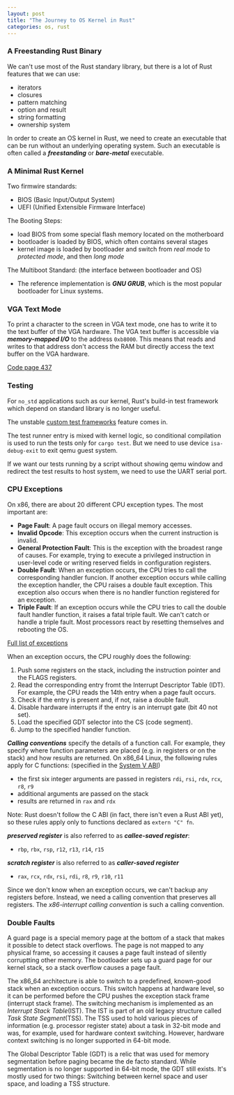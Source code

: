 ```yaml
---
layout: post
title: "The Journey to OS Kernel in Rust"
categories: os, rust
---
```


### A Freestanding Rust Binary

We can't use most of the Rust standary library, but there is a lot of Rust features that we can use:
* iterators
* closures
* pattern matching
* option and result
* string formatting
* ownership system

In order to create an OS kernel in Rust, we need to create an executable that can be run without an underlying operating system. Such an executable is often called a **_freestanding_** or **_bare-metal_** executable.

### A Minimal Rust Kernel

Two firmwire standards:
* BIOS (Basic Input/Output System)
* UEFI (Unified Extensible Firmware Interface)

The Booting Steps:
* load BIOS from some special flash memory located on the motherboard
* bootloader is loaded by BIOS, which often contains several stages
* kernel image is loaded by bootloader and switch from _real mode_ to _protected mode_, and then _long mode_ 

The Multiboot Standard: (the interface between bootloader and OS)
* The reference implementation is **_GNU GRUB_**, which is the most popular bootloader for Linux systems.

### VGA Text Mode

To print a character to the screen in VGA text mode, one has to write it to the text buffer of the VGA hardware. The VGA text buffer is accessible via **_memory-mapped I/O_** to the address `0xb8000`. This means that reads and writes to that address don't access the RAM but directly access the text buffer on the VGA hardware.

[Code page 437](https://en.wikipedia.org/wiki/Code_page_437)

### Testing

For `no_std` applications such as our kernel, Rust's build-in test framework which depend on standard library is no longer useful.

The unstable [custom test frameworks](https://doc.rust-lang.org/unstable-book/language-features/custom-test-frameworks.html) feature comes in.

The test runner entry is mixed with kernel logic, so conditional compilation is used to run the tests only for `cargo test`. But we need to use device `isa-debug-exit` to exit qemu guest system.

If we want our tests running by a script without showing qemu window and redirect the test results to host system, we need to use the UART serial port.

### CPU Exceptions

On x86, there are about 20 different CPU exception types. The most important are:
* **Page Fault**: A page fault occurs on illegal memory accesses.
* **Invalid Opcode**: This exception occurs when the current instruction is invalid.
* **General Protection Fault**: This is the exception with the broadest range of causes. For example, trying to execute a privileged instruction in user-level code or writing reserved fields in configuration registers.
* **Double Fault**: When an exception occurs, the CPU tries to call the corresponding handler funcion. If another exception occurs while calling the exception handler, the CPU raises a double fault exception. This exception also occurs when there is no handler function registered for an exception.
* **Triple Fault**: If an exception occurs while the CPU tries to call the double fault handler function, it raises a fatal triple fault. We can't catch or handle a triple fault. Most processors react by resetting themselves and rebooting the OS.

[Full list of exceptions](https://wiki.osdev.org/Exceptions)

When an exception occurs, the CPU roughly does the following:
1. Push some registers on the stack, including the instruction pointer and the FLAGS registers.
2. Read the corresponding entry fromt the Interrupt Descriptor Table (IDT). For example, the CPU reads the 14th entry when a page fault occurs.
3. Check if the entry is present and, if not, raise a double fault.
4. Disable hardware interrupts if the entry is an interrupt gate (bit 40 not set).
5. Load the specified GDT selector into the CS (code segment).
6. Jump to the specified handler function.

**_Calling conventions_** specify the details of a function call. For example, they specify where function parameters are placed (e.g. in registers or on the stack) and how results are returned. On x86_64 Linux, the following rules apply for C functions: (specified in the [System V ABI](https://refspecs.linuxbase.org/elf/x86_64-abi-0.99.pdf))
* the first six integer arguments are passed in registers `rdi`, `rsi`, `rdx`, `rcx`, `r8`, `r9`
* additional arguments are passed on the stack
* results are returned in `rax` and `rdx`

Note: Rust doesn't follow the C ABI (in fact, there isn't even a Rust ABI yet), so these rules apply only to functions declared as `extern "C" fn`.

**_preserved register_** is also referred to as **_callee-saved register_**:
* `rbp`, `rbx`, `rsp`, `r12`, `r13`, `r14`, `r15`

**_scratch register_** is also referred to as **_caller-saved register_**
* `rax`, `rcx`, `rdx`, `rsi`, `rdi`, `r8`, `r9`, `r10`, `r11`

Since we don't know when an exception occurs, we can't backup any registers before. Instead, we need a calling convention that preserves all registers. The _x86-interrupt calling convention_ is such a calling convention.

### Double Faults

A guard page is a special memory page at the bottom of a stack that makes it possible to detect stack overflows. The page is not mapped to any physical frame, so accessing it causes a page fault instead of silently corruptting other memory. The bootloader sets up a guard page for our kernel stack, so a stack overflow causes a page fault.

The x86_64 architecture is able to switch to a predefined, known-good stack when an exception occurs. This switch happens at hardware level, so it can be performed before the CPU pushes the exception stack frame (interrupt stack frame). The switching mechanism is implemented as an _Interrupt Stack Table_(IST). The IST is part of an old legacy structure called _Task State Segment_(TSS). The TSS used to hold various pieces of information (e.g. processor register state) about a task in 32-bit mode and was, for example, used for hardware context switching. However, hardware context switching is no longer supported in 64-bit mode.

The Global Descriptor Table (GDT) is a relic that was used for memory segmentation before paging became the de facto standard. While segmentation is no longer supported in 64-bit mode, the GDT still exists. It's mostly used for two things: Switching between kernel space and user space, and loading a TSS structure.


